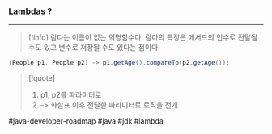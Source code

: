 
### Lambdas ?
---
>[!info]
> 람다는 이름이 없는 익명함수다. 람다의 특징은 메서드의 인수로 전달될 수도 있고 변수로 저장될 수도 있다는 점이다.

```java
(People p1, People p2) -> p1.getAge().compareTo(p2.getAge());
```

>[!quote]
> 1. p1, p2를 파라미터로
> 2. -> 화살표 이후 전달한 파라미터로 로직을 전개


#java-developer-roadmap
#java 
#jdk
#lambda
